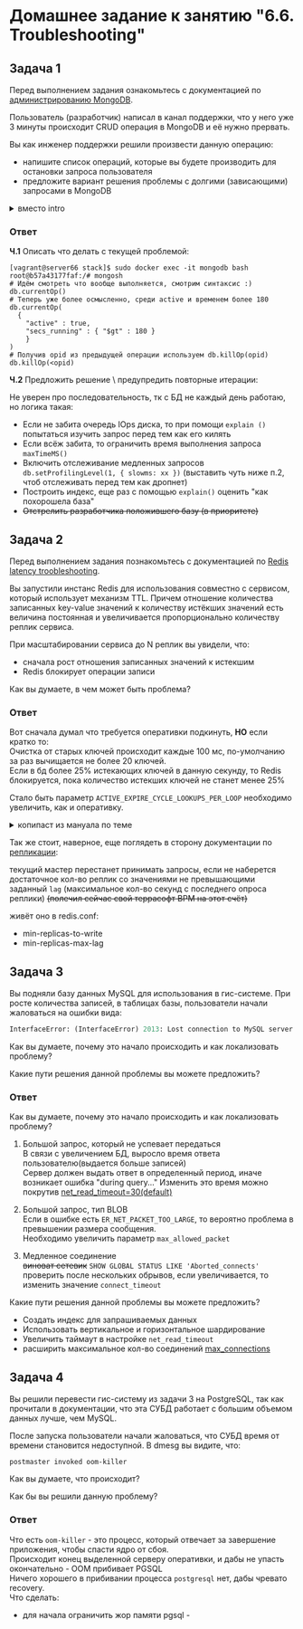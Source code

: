 # Домашнее задание к занятию "6.6. Troubleshooting"


## Задача 1

Перед выполнением задания ознакомьтесь с документацией по [администрированию MongoDB](https://docs.mongodb.com/manual/administration/).

Пользователь (разработчик) написал в канал поддержки, что у него уже 3 минуты происходит CRUD операция в MongoDB и её 
нужно прервать. 

Вы как инженер поддержки решили произвести данную операцию:
- напишите список операций, которые вы будете производить для остановки запроса пользователя
- предложите вариант решения проблемы с долгими (зависающими) запросами в MongoDB

<details><summary>вместо intro</summary>
<br>
Уже традиционно:

- сделан тестовый стенд под vagrant+vbox
- в [docker-compose](./vm/ansible/stack/docker-compose.yaml) живёт MongoDB и Redis
- лень менять докер файл, для MySQL и PostgreSQL можно взять из старых лаб (взял)

</details>

### Ответ
**Ч.1** Описать что делать с текущей проблемой:

```shell
[vagrant@server66 stack]$ sudo docker exec -it mongodb bash
root@b57a43177faf:/# mongosh
# Идём смотреть что вообще выполняется, смотрим синтаксис :)
db.currentOp()
# Теперь уже более осмысленно, среди active и временем более 180
db.currentOp(
  { 
    "active" : true,
    "secs_running" : { "$gt" : 180 }
    }
)
# Получив opid из предыдущей операции используем db.killOp(opid)
db.killOp(<opid)
``` 
**Ч.2** Предложить решение \ предупредить повторные итерации:

Не уверен про последовательность, тк с БД не каждый день работаю, но логика такая:
- Если не забита очередь IOps диска, то при помощи `explain ()` попытаться изучить запрос перед тем как его килять
- Если всёж забита, то ограничить время выполнения запроса `maxTimeMS()`
- Включить отслеживание медленных запросов `db.setProfilingLevel(1, { slowms: xx })` (выставить чуть ниже п.2, чтоб отслеживать перед тем как дропнет)
- Построить индекс, еще раз с помощью `explain()` оценить "как похорошела база"
- ~~Отстрелить разработчика положившего базу (в приоритете)~~

## Задача 2

Перед выполнением задания познакомьтесь с документацией по [Redis latency troobleshooting](https://redis.io/topics/latency).

Вы запустили инстанс Redis для использования совместно с сервисом, который использует механизм TTL. 
Причем отношение количества записанных key-value значений к количеству истёкших значений есть величина постоянная и
увеличивается пропорционально количеству реплик сервиса. 

При масштабировании сервиса до N реплик вы увидели, что:
- сначала рост отношения записанных значений к истекшим
- Redis блокирует операции записи

Как вы думаете, в чем может быть проблема?
### Ответ
Вот сначала думал что требуется оперативки подкинуть, **НО** если кратко то:\
Очистка от старых ключей происходит каждые 100 мс, по-умолчанию за раз вычищается не более 20 ключей. \
Если в бд более 25% истекающих ключей в данную секунду, то Redis блокируется, пока количество истекших ключей не станет менее 25%

Стало быть параметр `ACTIVE_EXPIRE_CYCLE_LOOKUPS_PER_LOOP` необходимо увеличить, как и оперативку.

<details><summary>копипаст из мануала по теме</summary>

**Latency generated by expires**

Redis evict expired keys in two ways:

- One lazy way expires a key when it is requested by a command, but it is found to be already expired.\
- One active way expires a few keys every 100 milliseconds.\

The active expiring is designed to be adaptive. An expire cycle is started every 100 milliseconds (10 times per second), and will do the following:

- Sample `ACTIVE_EXPIRE_CYCLE_LOOKUPS_PER_LOOP` keys, evicting all the keys already expired.\
- If the more than 25% of the keys were found expired, repeat.\

Given that `ACTIVE_EXPIRE_CYCLE_LOOKUPS_PER_LOOP` is set to 20 by default, and the process is performed ten times per second, usually just 200 keys per second are actively expired. This is enough to clean the DB fast enough even when already expired keys are not accessed for a long time, so that the lazy algorithm does not help. At the same time expiring just 200 keys per second has no effects in the latency a Redis instance.

However the algorithm is adaptive and will loop if it finds more than 25% of keys already expired in the set of sampled keys. But given that we run the algorithm ten times per second, this means that the unlucky event of more than 25% of the keys in our random sample are expiring at least in the same second.

Basically this means that if the database has many, many keys expiring in the same second, and these make up at least 25% of the current population of keys with an expire set, Redis can block in order to get the percentage of keys already expired below 25%.

This approach is needed in order to avoid using too much memory for keys that are already expired, and usually is absolutely harmless since it's strange that a big number of keys are going to expire in the same exact second, but it is not impossible that the user used EXPIREAT extensively with the same Unix time.

In short: be aware that many keys expiring at the same moment can be a source of latency.
</details>

Так же стоит, наверное, еще поглядеть в сторону документации по [репликации](https://redis.io/docs/management/replication/):

текущий мастер перестанет принимать запросы, если не наберется достаточное кол-во реплик со значениями не превышающими заданный `lag` (максимальное кол-во секунд с последнего опроса реплики)
~~(полечил сейчас свой террасофт BPM на этот счёт)~~

живёт оно в redis.conf:
- min-replicas-to-write <number of replicas>
- min-replicas-max-lag <number of seconds>

 
## Задача 3

Вы подняли базу данных MySQL для использования в гис-системе. При росте количества записей, в таблицах базы,
пользователи начали жаловаться на ошибки вида:
```python
InterfaceError: (InterfaceError) 2013: Lost connection to MySQL server during query u'SELECT..... '
```

Как вы думаете, почему это начало происходить и как локализовать проблему?

Какие пути решения данной проблемы вы можете предложить?
### Ответ
Как вы думаете, почему это начало происходить и как локализовать проблему?

1. Большой запрос, который не успевает передаться\
В связи с увеличением БД, выросло время ответа пользователю(выдается больше записей) \
Сервер должен выдать ответ в определенный период, иначе возникает ошибка "during query..."
Изменить это время можно покрутив 
[net_read_timeout=30(default)](https://dev.mysql.com/doc/refman/5.7/en/error-lost-connection.html)

2. Большой запрос, тип BLOB\
Если в ошибке есть `ER_NET_PACKET_TOO_LARGE`, то вероятно проблема в превышении размера сообщения. \
Необходимо увеличить параметр `max_allowed_packet`

3. Медленное соединение \
~~виноват сетевик~~ `SHOW GLOBAL STATUS LIKE 'Aborted_connects'` проверить после нескольких обрывов, если увеличивается, то изменить значение `connect_timeout`


Какие пути решения данной проблемы вы можете предложить?
- Создать индекс для запрашиваемых данных
- Использовать вертикальное и горизонтальное шардирование
- Увеличить таймаут в настройке `net_read_timeout`
- расширить максимальное кол-во соединений [max_connections](https://www.opennet.ru/docs/RUS/sql_error/chap10.html)

## Задача 4


Вы решили перевести гис-систему из задачи 3 на PostgreSQL, так как прочитали в документации, что эта СУБД работает с 
большим объемом данных лучше, чем MySQL.

После запуска пользователи начали жаловаться, что СУБД время от времени становится недоступной. В dmesg вы видите, что:

`postmaster invoked oom-killer`

Как вы думаете, что происходит?

Как бы вы решили данную проблему?

### Ответ
Что есть `oom-killer` - это процесс, который отвечает за завершение приложения, чтобы спасти ядро от сбоя.\
Происходит конец выделенной серверу оперативки, и дабы не упасть окончательно - OOM прибивает PGSQL\
Ничего хорошего в прибивании процесса `postgresql` нет, дабы чревато recovery.\
Что сделать:
- для начала ограничить жор памяти pgsql - 


